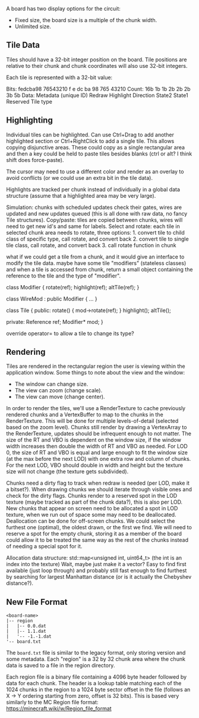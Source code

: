 A board has two display options for the circuit:
* Fixed size, the board size is a multiple of the chunk width.
* Unlimited size.

## Tile Data ##

Tiles should have a 32-bit integer position on the board. Tile positions are relative to their chunk and chunk coordinates will also use 32-bit integers.

Each tile is represented with a 32-bit value:

Bits:   fedcba98 76543210       f           e            dc           ba        98        765         43210
Count:  16b                     1b          1b           2b           2b        2b        3b          5b
Data:   Metadata (unique ID)    Redraw      Highlight    Direction    State2    State1    Reserved    Tile type

## Highlighting ##

Individual tiles can be highlighted. Can use Ctrl+Drag to add another highlighted section or Ctrl+RightClick to add a single tile.
This allows copying disjunctive areas. These could copy as a single rectangular area and then a key could be held to paste tiles besides blanks (ctrl or alt? I think shift does force-paste).

The cursor may need to use a different color and render as an overlay to avoid conflicts (or we could use an extra bit in the tile data).

Highlights are tracked per chunk instead of individually in a global data structure (assume that a highlighted area may be very large).



Simulation: chunks with scheduled updates check their gates, wires are updated and new updates queued (this is all done with raw data, no fancy Tile structures).
Copy/paste: tiles are copied between chunks, wires will need to get new id's and same for labels.
Select and rotate: each tile in selected chunk area needs to rotate, three options:
    1. convert tile to child class of specific type, call rotate, and convert back
    2. convert tile to single tile class, call rotate, and convert back
    3. call rotate function in chunk

what if we could get a tile from a chunk, and it would give an interface to modify the tile data.
maybe have some tile "modifiers" (stateless classes) and when a tile is accessed from chunk, return a small object containing the reference to the tile and the type of "modifier".

class Modifier {
    rotate(ref);
    highlight(ref);
    altTile(ref);
}

class WireMod : public Modifier {
    ...
}

class Tile {
public:
    rotate() {
        mod->rotate(ref);
    }
    highlight();
    altTile();

private:
    Reference ref;
    Modifier* mod;
}

override operator= to allow a tile to change its type?

## Rendering ##

Tiles are rendered in the rectangular region the user is viewing within the application window.
Some things to note about the view and the window:

* The window can change size.
* The view can zoom (change scale).
* The view can move (change center).

In order to render the tiles, we'll use a RenderTexture to cache previously rendered chunks and a VertexBuffer to map to the chunks in the RenderTexture.
This will be done for multiple levels-of-detail (selected based on the zoom level).
Chunks still render by drawing a VertexArray to the RenderTexture, updates should be infrequent enough to not matter.
The size of the RT and VBO is dependent on the window size, if the window width increases then double the width of RT and VBO as needed.
For LOD 0, the size of RT and VBO is equal and large enough to fit the window size (at the max before the next LOD) with one extra row and column of chunks.
For the next LOD, VBO should double in width and height but the texture size will not change (the texture gets subdivided).

Chunks need a dirty flag to track when redraw is needed (per LOD, make it a bitset?).
When drawing chunks we should iterate through visible ones and check for the dirty flags.
Chunks render to a reserved spot in the LOD texture (maybe tracked as part of the chunk data?), this is also per LOD.
New chunks that appear on screen need to be allocated a spot in LOD texture, when we run out of space some may need to be deallocated.
Deallocation can be done for off-screen chunks. We could select the furthest one (optimal), the oldest drawn, or the first we find.
We will need to reserve a spot for the empty chunk, storing it as a member of the board could allow it to be treated the same way as the rest of the chunks instead of needing a special spot for it.

Allocation data structure: std::map<unsigned int, uint64_t> (the int is an index into the texture)
Wait, maybe just make it a vector?
Easy to find first available (just loop through) and probably still fast enough to find furthest by searching for largest Manhattan distance (or is it actually the Chebyshev distance?).

## New File Format ##

```
<board-name>
|-- region
|   |-- 0.0.dat
|   |-- 1.1.dat
|   '-- -1.-1.dat
'-- board.txt
```

The `board.txt` file is similar to the legacy format, only storing version and some metadata. Each "region" is a 32 by 32 chunk area where the chunk data is saved to a file in the region directory.

Each region file is a binary file containing a 4096 byte header followed by data for each chunk. The header is a lookup table matching each of the 1024 chunks in the region to a 1024 byte sector offset in the file (follows an X -> Y ordering starting from zero, offset is 32 bits). This is based very similarly to the MC Region file format: https://minecraft.wiki/w/Region_file_format
